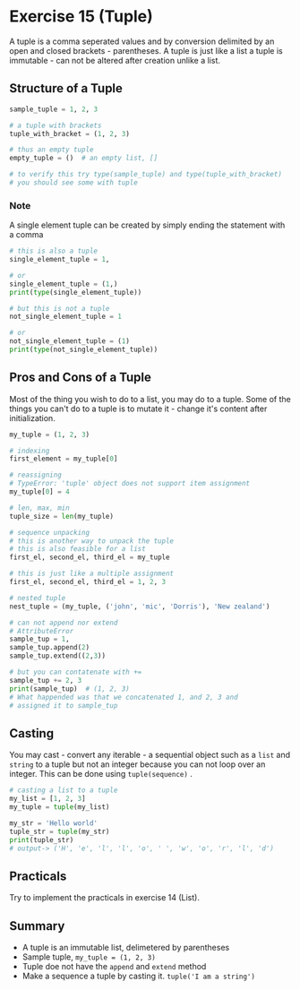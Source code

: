 # Exercise 15 (Tuple)
A tuple is a comma seperated values and by conversion delimited by an open and closed brackets - parentheses. A tuple is just like a list a tuple is immutable - can not be altered after creation unlike a list.

## Structure of a Tuple

``` python
sample_tuple = 1, 2, 3

# a tuple with brackets
tuple_with_bracket = (1, 2, 3)

# thus an empty tuple
empty_tuple = ()  # an empty list, []

# to verify this try type(sample_tuple) and type(tuple_with_bracket)
# you should see some with tuple
```

### Note

A single element tuple can be created by simply ending the statement with a comma

``` python
# this is also a tuple
single_element_tuple = 1,

# or
single_element_tuple = (1,)
print(type(single_element_tuple))

# but this is not a tuple
not_single_element_tuple = 1

# or 
not_single_element_tuple = (1)
print(type(not_single_element_tuple))
```

## Pros and Cons of a Tuple

Most of the thing you wish to do to a list, you may do to a tuple. Some of the things you can't do to a tuple is to mutate it - change it's content after initialization.

``` python
my_tuple = (1, 2, 3)

# indexing
first_element = my_tuple[0]

# reassigning
# TypeError: 'tuple' object does not support item assignment
my_tuple[0] = 4

# len, max, min
tuple_size = len(my_tuple)

# sequence unpacking
# this is another way to unpack the tuple
# this is also feasible for a list
first_el, second_el, third_el = my_tuple

# this is just like a multiple assignment
first_el, second_el, third_el = 1, 2, 3

# nested tuple
nest_tuple = (my_tuple, ('john', 'mic', 'Dorris'), 'New zealand')

# can not append nor extend
# AttributeError
sample_tup = 1,
sample_tup.append(2)
sample_tup.extend((2,3))

# but you can contatenate with +=
sample_tup += 2, 3
print(sample_tup)  # (1, 2, 3)
# What happended was that we concatenated 1, and 2, 3 and 
# assigned it to sample_tup
```

## Casting

You may cast - convert any iterable - a sequential object such as a `list` and `string` to a tuple but not an integer because you can not loop over an integer. This can be done using `tuple(sequence)` .

``` python
# casting a list to a tuple
my_list = [1, 2, 3]
my_tuple = tuple(my_list)

my_str = 'Hello world'
tuple_str = tuple(my_str)
print(tuple_str)
# output-> ('H', 'e', 'l', 'l', 'o', ' ', 'w', 'o', 'r', 'l', 'd')
```

## Practicals

Try to implement the practicals in exercise 14 (List).

## Summary

* A tuple is an immutable list, delimetered by parentheses
* Sample tuple, `my_tuple = (1, 2, 3)` 
* Tuple doe not have the `append` and `extend` method
* Make a sequence a tuple by casting it. `tuple('I am a string')` 

